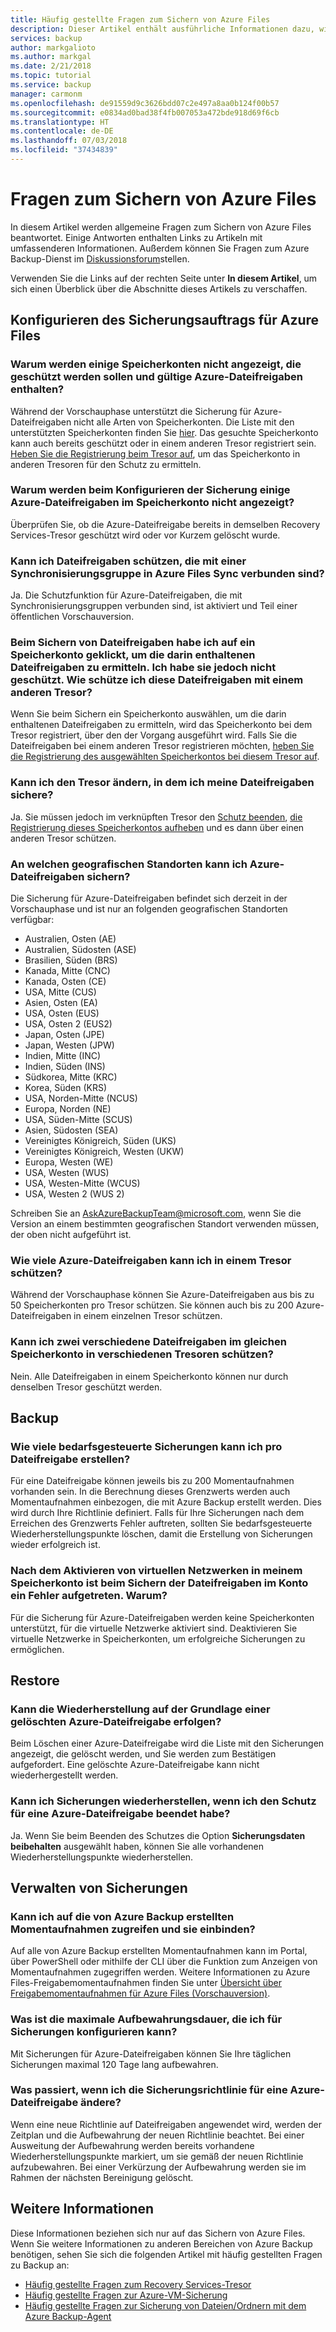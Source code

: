 ```yaml
---
title: Häufig gestellte Fragen zum Sichern von Azure Files
description: Dieser Artikel enthält ausführliche Informationen dazu, wie Sie Ihre Azure-Dateifreigaben schützen.
services: backup
author: markgalioto
ms.author: markgal
ms.date: 2/21/2018
ms.topic: tutorial
ms.service: backup
manager: carmonm
ms.openlocfilehash: de91559d9c3626bdd07c2e497a8aa0b124f00b57
ms.sourcegitcommit: e0834ad0bad38f4fb007053a472bde918d69f6cb
ms.translationtype: HT
ms.contentlocale: de-DE
ms.lasthandoff: 07/03/2018
ms.locfileid: "37434839"
---
```

# <a name="questions-about-backing-up-azure-files"></a>Fragen zum Sichern von Azure Files
In diesem Artikel werden allgemeine Fragen zum Sichern von Azure Files beantwortet. Einige Antworten enthalten Links zu Artikeln mit umfassenderen Informationen. Außerdem können Sie Fragen zum Azure Backup-Dienst im [Diskussionsforum](https://social.msdn.microsoft.com/forums/azure/home?forum=windowsazureonlinebackup)stellen.

Verwenden Sie die Links auf der rechten Seite unter **In diesem Artikel**, um sich einen Überblick über die Abschnitte dieses Artikels zu verschaffen.

## <a name="configuring-the-backup-job-for-azure-files"></a>Konfigurieren des Sicherungsauftrags für Azure Files

### <a name="why-cant-i-see-some-of-my-storage-accounts-i-want-to-protect-that-contain-valid-azure-file-shares-br"></a>Warum werden einige Speicherkonten nicht angezeigt, die geschützt werden sollen und gültige Azure-Dateifreigaben enthalten? <br/>
Während der Vorschauphase unterstützt die Sicherung für Azure-Dateifreigaben nicht alle Arten von Speicherkonten. Die Liste mit den unterstützten Speicherkonten finden Sie [hier](troubleshoot-azure-files.md#limitations-for-azure-file-share-backup-during-preview). Das gesuchte Speicherkonto kann auch bereits geschützt oder in einem anderen Tresor registriert sein. [Heben Sie die Registrierung beim Tresor auf](troubleshoot-azure-files.md#configuring-backup), um das Speicherkonto in anderen Tresoren für den Schutz zu ermitteln.

### <a name="why-cant-i-see-some-of-my-azure-file-shares-in-the-storage-account-when-im-trying-to-configure-backup-br"></a>Warum werden beim Konfigurieren der Sicherung einige Azure-Dateifreigaben im Speicherkonto nicht angezeigt? <br/>
Überprüfen Sie, ob die Azure-Dateifreigabe bereits in demselben Recovery Services-Tresor geschützt wird oder vor Kurzem gelöscht wurde.

### <a name="can-i-protect-file-shares-connected-to-a-sync-group-in-azure-files-sync-br"></a>Kann ich Dateifreigaben schützen, die mit einer Synchronisierungsgruppe in Azure Files Sync verbunden sind? <br/>
Ja. Die Schutzfunktion für Azure-Dateifreigaben, die mit Synchronisierungsgruppen verbunden sind, ist aktiviert und Teil einer öffentlichen Vorschauversion.

### <a name="when-trying-to-back-up-file-shares-i-clicked-on-a-storage-account-for-discovering-the-file-shares-in-it-however-i-did-not-protect-them-how-do-i-protect-these-file-shares-with-any-other-vault"></a>Beim Sichern von Dateifreigaben habe ich auf ein Speicherkonto geklickt, um die darin enthaltenen Dateifreigaben zu ermitteln. Ich habe sie jedoch nicht geschützt. Wie schütze ich diese Dateifreigaben mit einem anderen Tresor?
Wenn Sie beim Sichern ein Speicherkonto auswählen, um die darin enthaltenen Dateifreigaben zu ermitteln, wird das Speicherkonto bei dem Tresor registriert, über den der Vorgang ausgeführt wird. Falls Sie die Dateifreigaben bei einem anderen Tresor registrieren möchten, [heben Sie die Registrierung des ausgewählten Speicherkontos bei diesem Tresor auf](troubleshoot-azure-files.md#configuring-backup).

### <a name="can-i-change-the-vault-to-which-i-backup-my-file-shares"></a>Kann ich den Tresor ändern, in dem ich meine Dateifreigaben sichere?
Ja. Sie müssen jedoch im verknüpften Tresor den [Schutz beenden](backup-azure-files.md#stop-protecting-an-azure-file-share), [die Registrierung dieses Speicherkontos aufheben](troubleshoot-azure-files.md#configuring-backup) und es dann über einen anderen Tresor schützen.

### <a name="in-which-geos-can-i-back-up-azure-file-shares-br"></a>An welchen geografischen Standorten kann ich Azure-Dateifreigaben sichern? <br/>
Die Sicherung für Azure-Dateifreigaben befindet sich derzeit in der Vorschauphase und ist nur an folgenden geografischen Standorten verfügbar: 
-   Australien, Osten (AE) 
- Australien, Südosten (ASE) 
- Brasilien, Süden (BRS)
- Kanada, Mitte (CNC)
-   Kanada, Osten (CE)
-   USA, Mitte (CUS)
-   Asien, Osten (EA)
-   USA, Osten (EUS)
-   USA, Osten 2 (EUS2)
- Japan, Osten (JPE)
- Japan, Westen (JPW)
-   Indien, Mitte (INC) 
- Indien, Süden (INS)
- Südkorea, Mitte (KRC)
- Korea, Süden (KRS)
-   USA, Norden-Mitte (NCUS) 
-   Europa, Norden (NE) 
-   USA, Süden-Mitte (SCUS) 
-   Asien, Südosten (SEA)
-   Vereinigtes Königreich, Süden (UKS) 
-   Vereinigtes Königreich, Westen (UKW) 
-   Europa, Westen (WE) 
-   USA, Westen (WUS)
-   USA, Westen-Mitte (WCUS)
-   USA, Westen 2 (WUS 2)

Schreiben Sie an [AskAzureBackupTeam@microsoft.com](email:askazurebackupteam@microsoft.com), wenn Sie die Version an einem bestimmten geografischen Standort verwenden müssen, der oben nicht aufgeführt ist.

### <a name="how-many-azure-file-shares-can-i-protect-in-a-vaultbr"></a>Wie viele Azure-Dateifreigaben kann ich in einem Tresor schützen?<br/>
Während der Vorschauphase können Sie Azure-Dateifreigaben aus bis zu 50 Speicherkonten pro Tresor schützen. Sie können auch bis zu 200 Azure-Dateifreigaben in einem einzelnen Tresor schützen.

### <a name="can-i-protect-two-different-file-shares-from-the-same-storage-account-to-different-vaults"></a>Kann ich zwei verschiedene Dateifreigaben im gleichen Speicherkonto in verschiedenen Tresoren schützen?
Nein. Alle Dateifreigaben in einem Speicherkonto können nur durch denselben Tresor geschützt werden.

## <a name="backup"></a>Backup

### <a name="how-many-on-demand-backups-can-i-take-per-file-share-br"></a>Wie viele bedarfsgesteuerte Sicherungen kann ich pro Dateifreigabe erstellen? <br/>
Für eine Dateifreigabe können jeweils bis zu 200 Momentaufnahmen vorhanden sein. In die Berechnung dieses Grenzwerts werden auch Momentaufnahmen einbezogen, die mit Azure Backup erstellt werden. Dies wird durch Ihre Richtlinie definiert. Falls für Ihre Sicherungen nach dem Erreichen des Grenzwerts Fehler auftreten, sollten Sie bedarfsgesteuerte Wiederherstellungspunkte löschen, damit die Erstellung von Sicherungen wieder erfolgreich ist.

### <a name="after-enabling-virtual-networks-on-my-storage-account-the-backup-of-file-shares-in-the-account-started-failing-why"></a>Nach dem Aktivieren von virtuellen Netzwerken in meinem Speicherkonto ist beim Sichern der Dateifreigaben im Konto ein Fehler aufgetreten. Warum?
Für die Sicherung für Azure-Dateifreigaben werden keine Speicherkonten unterstützt, für die virtuelle Netzwerke aktiviert sind. Deaktivieren Sie virtuelle Netzwerke in Speicherkonten, um erfolgreiche Sicherungen zu ermöglichen. 

## <a name="restore"></a>Restore

### <a name="can-i-recover-from-a-deleted-azure-file-share-br"></a>Kann die Wiederherstellung auf der Grundlage einer gelöschten Azure-Dateifreigabe erfolgen? <br/>
Beim Löschen einer Azure-Dateifreigabe wird die Liste mit den Sicherungen angezeigt, die gelöscht werden, und Sie werden zum Bestätigen aufgefordert. Eine gelöschte Azure-Dateifreigabe kann nicht wiederhergestellt werden.

### <a name="can-i-restore-from-backups-if-i-stopped-protection-on-an-azure-file-share-br"></a>Kann ich Sicherungen wiederherstellen, wenn ich den Schutz für eine Azure-Dateifreigabe beendet habe? <br/>
Ja. Wenn Sie beim Beenden des Schutzes die Option **Sicherungsdaten beibehalten** ausgewählt haben, können Sie alle vorhandenen Wiederherstellungspunkte wiederherstellen.

## <a name="manage-backup"></a>Verwalten von Sicherungen

### <a name="can-i-access-the-snapshots-taken-by-azure-backups-and-mount-it-br"></a>Kann ich auf die von Azure Backup erstellten Momentaufnahmen zugreifen und sie einbinden? <br/>
Auf alle von Azure Backup erstellten Momentaufnahmen kann im Portal, über PowerShell oder mithilfe der CLI über die Funktion zum Anzeigen von Momentaufnahmen zugegriffen werden. Weitere Informationen zu Azure Files-Freigabemomentaufnahmen finden Sie unter [Übersicht über Freigabemomentaufnahmen für Azure Files (Vorschauversion)](../storage/files/storage-snapshots-files.md).

### <a name="what-is-the-maximum-retention-i-can-configure-for-backups-br"></a>Was ist die maximale Aufbewahrungsdauer, die ich für Sicherungen konfigurieren kann? <br/>
Mit Sicherungen für Azure-Dateifreigaben können Sie Ihre täglichen Sicherungen maximal 120 Tage lang aufbewahren.

### <a name="what-happens-when-i-change-the-backup-policy-for-an-azure-file-share-br"></a>Was passiert, wenn ich die Sicherungsrichtlinie für eine Azure-Dateifreigabe ändere? <br/>
Wenn eine neue Richtlinie auf Dateifreigaben angewendet wird, werden der Zeitplan und die Aufbewahrung der neuen Richtlinie beachtet. Bei einer Ausweitung der Aufbewahrung werden bereits vorhandene Wiederherstellungspunkte markiert, um sie gemäß der neuen Richtlinie aufzubewahren. Bei einer Verkürzung der Aufbewahrung werden sie im Rahmen der nächsten Bereinigung gelöscht.

## <a name="see-also"></a>Weitere Informationen
Diese Informationen beziehen sich nur auf das Sichern von Azure Files. Wenn Sie weitere Informationen zu anderen Bereichen von Azure Backup benötigen, sehen Sie sich die folgenden Artikel mit häufig gestellten Fragen zu Backup an:
-  [Häufig gestellte Fragen zum Recovery Services-Tresor](backup-azure-backup-faq.md)
-  [Häufig gestellte Fragen zur Azure-VM-Sicherung](backup-azure-vm-backup-faq.md)
-  [Häufig gestellte Fragen zur Sicherung von Dateien/Ordnern mit dem Azure Backup-Agent](backup-azure-file-folder-backup-faq.md)
